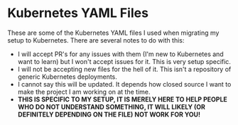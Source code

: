 # Kubernetes YAML Files
These are some of the Kubernetes YAML files I used when migrating my setup to Kubernetes. There are several notes to do with this:
- I will accept PR's for any issues with them (I'm new to Kubernetes and want to learn) but I won't accept issues for it. This is very setup specific.
- I will not be accepting new files for the hell of it. This isn't a repository of generic Kubernetes deployments.
- I cannot say this will be updated. It depends how closed source I want to make the project I am working on at the time.
- **THIS IS SPECIFIC TO MY SETUP, IT IS MERELY HERE TO HELP PEOPLE WHO DO NOT UNDERSTAND SOMETHING, IT WILL LIKELY (OR DEFINITELY DEPENDING ON THE FILE) NOT WORK FOR YOU!**
